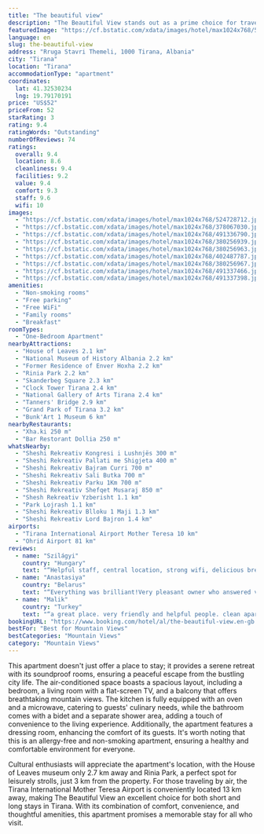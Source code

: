 ```yaml
---
title: "The beautiful view"
description: "The Beautiful View stands out as a prime choice for travelers seeking comfort and convenience in Tirana."
featuredImage: "https://cf.bstatic.com/xdata/images/hotel/max1024x768/524728712.jpg?k=837351849a63daf134dbd44d07d2048452cadf2762ae9b0a9b42b83352122b6f&o=&hp=1"
language: en
slug: the-beautiful-view
address: "Rruga Stavri Themeli, 1000 Tirana, Albania"
city: "Tirana"
location: "Tirana"
accommodationType: "apartment"
coordinates:
  lat: 41.32530234
  lng: 19.79170191
price: "US$52"
priceFrom: 52
starRating: 3
rating: 9.4
ratingWords: "Outstanding"
numberOfReviews: 74
ratings:
  overall: 9.4
  location: 8.6
  cleanliness: 9.4
  facilities: 9.2
  value: 9.4
  comfort: 9.3
  staff: 9.6
  wifi: 10
images:
  - "https://cf.bstatic.com/xdata/images/hotel/max1024x768/524728712.jpg?k=837351849a63daf134dbd44d07d2048452cadf2762ae9b0a9b42b83352122b6f&o=&hp=1"
  - "https://cf.bstatic.com/xdata/images/hotel/max1024x768/378067030.jpg?k=5089343eaf9f47731b4115f592311e41db71a06d60512a7bd7cb727ff9dc5bf3&o=&hp=1"
  - "https://cf.bstatic.com/xdata/images/hotel/max1024x768/491336790.jpg?k=b578a79df7a2b1ba96b3b686d1a8caff7d979580e4115dd1882105b52bc566ab&o=&hp=1"
  - "https://cf.bstatic.com/xdata/images/hotel/max1024x768/380256939.jpg?k=04dd347ec074b28cfb5e6ee5270e9dbf74db2d17d903106bbf9169baf17dc5aa&o=&hp=1"
  - "https://cf.bstatic.com/xdata/images/hotel/max1024x768/380256963.jpg?k=122f41ed6805662c22c1e64a6da4e486cc00cb147c62ad9813a7df96115ba8a7&o=&hp=1"
  - "https://cf.bstatic.com/xdata/images/hotel/max1024x768/402487787.jpg?k=5208f9786649f53a417b35534ed976a4fcba52ccfad574c8004c6c79f0cbb4aa&o=&hp=1"
  - "https://cf.bstatic.com/xdata/images/hotel/max1024x768/380256967.jpg?k=38380c621f5c4e0c44aaf31f744c159b2a07fee833111ecfa63edf5784b62b17&o=&hp=1"
  - "https://cf.bstatic.com/xdata/images/hotel/max1024x768/491337466.jpg?k=28fa5ce09ec07ce5d8be616989c46e841eef3ff47705c1f9bf8095acbe1ebc08&o=&hp=1"
  - "https://cf.bstatic.com/xdata/images/hotel/max1024x768/491337398.jpg?k=b3192a64df769f81766d7f097a300bbba1783e56289ef1166e26a5c566518ad7&o=&hp=1"
amenities:
  - "Non-smoking rooms"
  - "Free parking"
  - "Free WiFi"
  - "Family rooms"
  - "Breakfast"
roomTypes:
  - "One-Bedroom Apartment"
nearbyAttractions:
  - "House of Leaves 2.1 km"
  - "National Museum of History Albania 2.2 km"
  - "Former Residence of Enver Hoxha 2.2 km"
  - "Rinia Park 2.2 km"
  - "Skanderbeg Square 2.3 km"
  - "Clock Tower Tirana 2.4 km"
  - "National Gallery of Arts Tirana 2.4 km"
  - "Tanners' Bridge 2.9 km"
  - "Grand Park of Tirana 3.2 km"
  - "Bunk'Art 1 Museum 6 km"
nearbyRestaurants:
  - "Xha.ki 250 m"
  - "Bar Restorant Dollia 250 m"
whatsNearby:
  - "Sheshi Rekreativ Kongresi i Lushnjës 300 m"
  - "Sheshi Rekreativ Pallati me Shigjeta 400 m"
  - "Sheshi Rekreativ Bajram Curri 700 m"
  - "Sheshi Rekreativ Sali Butka 700 m"
  - "Sheshi Rekreativ Parku 1Km 700 m"
  - "Sheshi Rekreativ Shefqet Musaraj 850 m"
  - "Shesh Rekreativ Yzberisht 1.1 km"
  - "Park Lojrash 1.1 km"
  - "Sheshi Rekreativ Blloku 1 Maji 1.3 km"
  - "Sheshi Rekreativ Lord Bajron 1.4 km"
airports:
  - "Tirana International Airport Mother Teresa 10 km"
  - "Ohrid Airport 81 km"
reviews:
  - name: "Szilágyi"
    country: "Hungary"
    text: "“Helpful staff, central location, strong wifi, delicious breakfast”"
  - name: "Anastasiya"
    country: "Belarus"
    text: "“Everything was brilliant!Very pleasant owner who answered very quickly and was ready to help in any case.In Appartments you can find absolutely everything and even more than you can need!My recommendations”"
  - name: "Malik"
    country: "Turkey"
    text: "“a great place. very friendly and helpful people. clean apartment, close to the center and a warm environment”"
bookingURL: "https://www.booking.com/hotel/al/the-beautiful-view.en-gb.html?aid=8035640"
bestFor: "Best for Mountain Views"
bestCategories: "Mountain Views"
category: "Mountain Views"
---
```


This apartment doesn't just offer a place to stay; it provides a serene retreat with its soundproof rooms, ensuring a peaceful escape from the bustling city life. The air-conditioned space boasts a spacious layout, including a bedroom, a living room with a flat-screen TV, and a balcony that offers breathtaking mountain views. The kitchen is fully equipped with an oven and a microwave, catering to guests' culinary needs, while the bathroom comes with a bidet and a separate shower area, adding a touch of convenience to the living experience. Additionally, the apartment features a dressing room, enhancing the comfort of its guests. It's worth noting that this is an allergy-free and non-smoking apartment, ensuring a healthy and comfortable environment for everyone.

Cultural enthusiasts will appreciate the apartment's location, with the House of Leaves museum only 2.7 km away and Rinia Park, a perfect spot for leisurely strolls, just 3 km from the property. For those traveling by air, the Tirana International Mother Teresa Airport is conveniently located 13 km away, making The Beautiful View an excellent choice for both short and long stays in Tirana. With its combination of comfort, convenience, and thoughtful amenities, this apartment promises a memorable stay for all who visit.